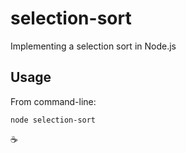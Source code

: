 # selection-sort

Implementing a selection sort in Node.js

## Usage

From command-line:

```
node selection-sort
```

:coffee:
